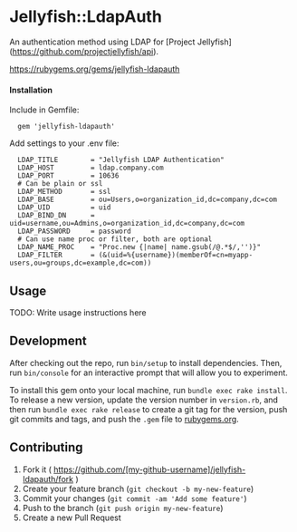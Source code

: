 Jellyfish::LdapAuth
=======
An authentication method using LDAP for [Project Jellyfish] (https://github.com/projectjellyfish/api).

https://rubygems.org/gems/jellyfish-ldapauth
#### Installation
Include in Gemfile:
```
  gem 'jellyfish-ldapauth'
```

Add settings to your .env file:
```
  LDAP_TITLE        = "Jellyfish LDAP Authentication"
  LDAP_HOST         = ldap.company.com
  LDAP_PORT         = 10636
  # Can be plain or ssl
  LDAP_METHOD       = ssl
  LDAP_BASE         = ou=Users,o=organization_id,dc=company,dc=com
  LDAP_UID          = uid
  LDAP_BIND_DN      = uid=username,ou=Admins,o=organization_id,dc=company,dc=com
  LDAP_PASSWORD     = password
  # Can use name proc or filter, both are optional
  LDAP_NAME_PROC    = "Proc.new {|name| name.gsub(/@.*$/,'')}"
  LDAP_FILTER       = (&(uid=%{username})(memberOf=cn=myapp-users,ou=groups,dc=example,dc=com))
```

## Usage

TODO: Write usage instructions here

## Development

After checking out the repo, run `bin/setup` to install dependencies. Then, run `bin/console` for an interactive prompt that will allow you to experiment.

To install this gem onto your local machine, run `bundle exec rake install`. To release a new version, update the version number in `version.rb`, and then run `bundle exec rake release` to create a git tag for the version, push git commits and tags, and push the `.gem` file to [rubygems.org](https://rubygems.org).

## Contributing

1. Fork it ( https://github.com/[my-github-username]/jellyfish-ldapauth/fork )
2. Create your feature branch (`git checkout -b my-new-feature`)
3. Commit your changes (`git commit -am 'Add some feature'`)
4. Push to the branch (`git push origin my-new-feature`)
5. Create a new Pull Request
